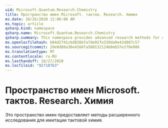 ```yaml
---
uid: Microsoft.Quantum.Research.Chemistry
title: Пространство имен Microsoft. тактов. Research. Химия
ms.date: 10/26/2020 12:00:00 AM
ms.topic: article
qsharp.kind: namespace
qsharp.name: Microsoft.Quantum.Research.Chemistry
qsharp.summary: This namespace provides advanced research methods for quantum chemistry simulation.
ms.openlocfilehash: b84d2741cbd826bfa7de92fe339da9e42d807c57
ms.sourcegitcommit: 29e0d88a30e4166fa580132124b0eb57e1f0e986
ms.translationtype: MT
ms.contentlocale: ru-RU
ms.lasthandoff: 10/27/2020
ms.locfileid: "92710763"
---
```

# <a name="microsoftquantumresearchchemistry-namespace"></a>Пространство имен Microsoft. тактов. Research. Химия

Это пространство имен предоставляет методы расширенного исследования для имитации тактовой химия.

